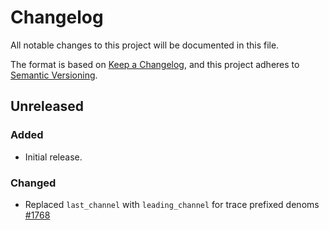 <!-- markdownlint-disable no-duplicate-heading -->

# Changelog

All notable changes to this project will be documented in this file.

The format is based on [Keep a Changelog](https://keepachangelog.com/en/1.1.0/),
and this project adheres to [Semantic Versioning](https://semver.org/spec/v2.0.0.html).

## Unreleased

### Added

- Initial release.

### Changed

- Replaced `last_channel` with `leading_channel` for trace prefixed denoms [#1768](https://github.com/astriaorg/astria/pull/1768)
